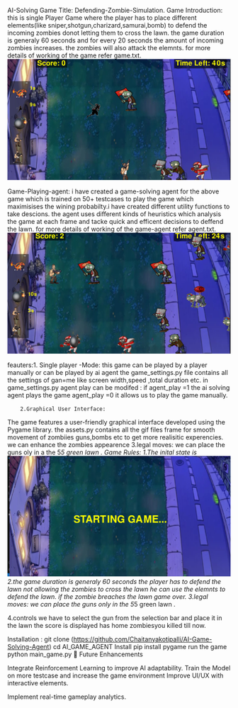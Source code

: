 AI-Solving Game
Title: Defending-Zombie-Simulation.
Game Introduction:  this is single Player Game where the player has to place different elements(like sniper,shotgun,charizard,samurai,bomb) to defend the incoming zombies donot letting them to cross the lawn.
                    the game duration is generaly 60 seconds and for every 20 seconds the amount of incoming zombies increases. the zombies will also attack the elemnts.
                    for more details of working of the game refer game.txt.
                    ![Game Screenshot](images/image2.png)

Game-Playing-agent: i have created a game-solving agent for the above game which is trained on 50+ testcases to play the game which maximisises the wining probabilty.i have created different utility functions to                        take descions.
                    the agent uses different kinds of heuristics which analysis the game at each frame and tacke quick and efficent decisions to deffend the lawn.
                    for more details of working of the game-agent refer agent.txt.
                    ![Game Screenshot](images/image3.png)

feauters:1.
Single player -Mode:
this game can be played by a player manually or can be played by ai agent
          the game_settings.py file contains all the settings of gan=me like screen width,speed ,total duration etc.
          in game_settings.py agent play can be modifed :
          if agent_play =1 the ai solving agent plays the game 
            agent_play =0 it allows us to play the game manually.

        2.Graphical User Interface:

The game features a user-friendly graphical interface developed using the Pygame library.
        the assets.py contains all the gif files frame for smooth movement of zombiies guns,bombs etc to get more realisitic experencies.
        we can enhance the zombies appearence
        3.legal moves:
        we can place the guns oly in a the 5*5  green lawn .
Game Rules:
1.The inital state is 
 ![Game Screenshot](images/image1.png)
 2.the game duration is generaly 60 seconds the player has to defend the lawn not allowing the zombies to cross the lawn he can use the elemnts to defend the lawn.
 if the zombie breaches the lawn game over.
  3.legal moves:
        we can place the guns only in  the 5*5  green lawn .

  4.controls we have to select the gun from the selection bar and place it in the lawn 
  the score is displayed has home zombiesyou killed till now.


  Installation :
  git clone (https://github.com/Chaitanyakotipalli/AI-Game-Solving-Agent)
  cd AI_GAME_AGENT
  Install 
  pip install pygame
  run the game
  python main_game.py
📌 Future Enhancements

Integrate Reinforcement Learning to improve AI adaptability.
Train the Model on more testcase and increase the game environment
Improve UI/UX with interactive elements.

Implement real-time gameplay analytics.
        
        
        
